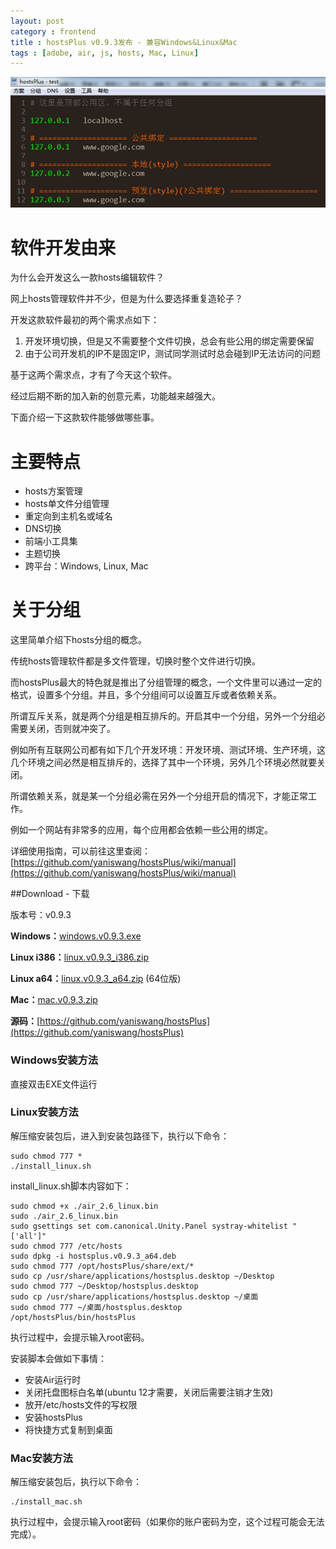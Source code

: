 ```yaml
---
layout: post
category : frontend
title : hostsPlus v0.9.3发布 - 兼容Windows&Linux&Mac
tags : [adobe, air, js, hosts, Mac, Linux]
---
```


![hostsPlus](/images/hostsplus.png)

# 软件开发由来

为什么会开发这么一款hosts编辑软件？

网上hosts管理软件并不少，但是为什么要选择重复造轮子？

开发这款软件最初的两个需求点如下：

1. 开发环境切换，但是又不需要整个文件切换，总会有些公用的绑定需要保留
2. 由于公司开发机的IP不是固定IP，测试同学测试时总会碰到IP无法访问的问题

基于这两个需求点，才有了今天这个软件。

经过后期不断的加入新的创意元素，功能越来越强大。

下面介绍一下这款软件能够做哪些事。


# 主要特点

* hosts方案管理
* hosts单文件分组管理
* 重定向到主机名或域名
* DNS切换
* 前端小工具集
* 主题切换
* 跨平台：Windows, Linux, Mac

# 关于分组

这里简单介绍下hosts分组的概念。

传统hosts管理软件都是多文件管理，切换时整个文件进行切换。

而hostsPlus最大的特色就是推出了分组管理的概念，一个文件里可以通过一定的格式，设置多个分组。并且，多个分组间可以设置互斥或者依赖关系。

所谓互斥关系，就是两个分组是相互排斥的。开启其中一个分组，另外一个分组必需要关闭，否则就冲突了。

例如所有互联网公司都有如下几个开发环境：开发环境、测试环境、生产环境，这几个环境之间必然是相互排斥的，选择了其中一个环境，另外几个环境必然就要关闭。

所谓依赖关系，就是某一个分组必需在另外一个分组开启的情况下，才能正常工作。

例如一个网站有非常多的应用，每个应用都会依赖一些公用的绑定。

详细使用指南，可以前往这里查阅：[https://github.com/yaniswang/hostsPlus/wiki/manual](https://github.com/yaniswang/hostsPlus/wiki/manual)


##Download - 下载

版本号：v0.9.3

**Windows：**[windows.v0.9.3.exe](http://hostsplus.googlecode.com/files/windows.v0.9.3.exe)

**Linux i386：**[linux.v0.9.3_i386.zip](http://hostsplus.googlecode.com/files/linux.v0.9.3_i386.zip)

**Linux a64：**[linux.v0.9.3_a64.zip](http://hostsplus.googlecode.com/files/linux.v0.9.3_a64.zip) (64位版)

**Mac：**[mac.v0.9.3.zip](http://hostsplus.googlecode.com/files/mac.v0.9.3.zip)

**源码：**[https://github.com/yaniswang/hostsPlus](https://github.com/yaniswang/hostsPlus)

### Windows安装方法

直接双击EXE文件运行
	
### Linux安装方法

解压缩安装包后，进入到安装包路径下，执行以下命令：

	sudo chmod 777 *
	./install_linux.sh

install_linux.sh脚本内容如下：

	sudo chmod +x ./air_2.6_linux.bin
	sudo ./air_2.6_linux.bin
	sudo gsettings set com.canonical.Unity.Panel systray-whitelist "['all']"
	sudo chmod 777 /etc/hosts
	sudo dpkg -i hostsplus.v0.9.3_a64.deb
	sudo chmod 777 /opt/hostsPlus/share/ext/*
	sudo cp /usr/share/applications/hostsplus.desktop ~/Desktop
	sudo chmod 777 ~/Desktop/hostsplus.desktop
	sudo cp /usr/share/applications/hostsplus.desktop ~/桌面
	sudo chmod 777 ~/桌面/hostsplus.desktop
	/opt/hostsPlus/bin/hostsPlus
	
执行过程中，会提示输入root密码。

安装脚本会做如下事情：

* 安装Air运行时
* 关闭托盘图标白名单(ubuntu 12才需要，关闭后需要注销才生效)
* 放开/etc/hosts文件的写权限
* 安装hostsPlus
* 将快捷方式复制到桌面

### Mac安装方法

解压缩安装包后，执行以下命令：

	./install_mac.sh
	
执行过程中，会提示输入root密码（如果你的账户密码为空，这个过程可能会无法完成）。